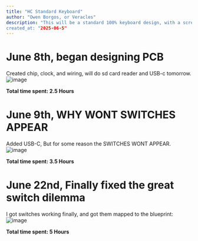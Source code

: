 ```yaml
---
title: "HC Standard Keyboard"
author: "Owen Borgos, or Veracles"
description: "This will be a standard 100% keyboard design, with a screen and rotary encoder, as well as an SD card reader.
created_at: "2025-06-5"
---
```


# June 8th, began designing PCB
Created chip, clock, and wiring, will do sd card reader and USB-c tomorrow.
![image](https://github.com/user-attachments/assets/d8759672-2006-4f70-8dd5-96b3a1e44f10)

**Total time spent: 2.5 Hours**

# June 9th, WHY WONT SWITCHES APPEAR
Added USB-C, But for some reason the SWITCHES WONT APPEAR.
![image](https://github.com/user-attachments/assets/329a5ef9-bbfa-4b90-961a-25bde960e894)

**Total time spent: 3.5 Hours**

# June 22nd, Finally fixed the great switch dilemma
I got switches working finally, and got them mapped to the blueprint:
![image](https://github.com/user-attachments/assets/fdd17c3e-02b0-4999-93bd-8fcc88a5c510)

**Total time spent: 5 Hours**
